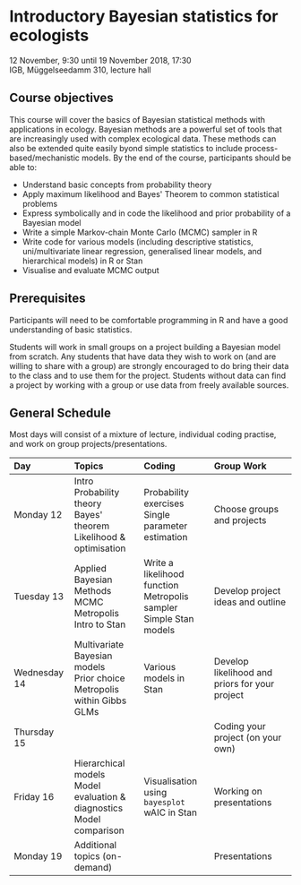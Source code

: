 # Introductory Bayesian statistics for ecologists

12 November, 9:30 until 19 November 2018, 17:30<br/>
IGB, Müggelseedamm 310, lecture hall

## Course objectives

This course will cover the basics of Bayesian statistical methods with applications in ecology. Bayesian methods are a powerful set of tools that are increasingly used with complex ecological data. These methods can also be extended quite easily byond simple statistics to include process-based/mechanistic models. By the end of the course, participants should be able to:

* Understand basic concepts from probability theory
* Apply maximum likelihood and Bayes' Theorem to common statistical problems
* Express symbolically and in code the likelihood and prior probability of a Bayesian model
* Write a simple Markov-chain Monte Carlo (MCMC) sampler in R
* Write code for various models (including descriptive statistics, uni/multivariate linear regression, generalised linear models, and hierarchical models) in R or Stan
* Visualise and evaluate MCMC output

## Prerequisites

Participants will need to be comfortable programming in R and have a good understanding of basic statistics.

Students will work in small groups on a project building a Bayesian model from scratch. Any students that have data they wish to work on (and are willing to share with a group) are strongly encouraged to do bring their data to the class and to use them for the project. Students without data can find a project by working with a group or use data from freely available sources.

## General Schedule
Most days will consist of a mixture of lecture, individual coding practise, and work on group projects/presentations.

| Day          | Topics | Coding | Group Work |
|:-------------|:-------|:-------|:-----------|
| Monday 12    | Intro<br/> Probability theory<br/> Bayes' theorem<br/>Likelihood \& optimisation | Probability exercises <br/> Single parameter estimation | Choose groups and projects |
| Tuesday 13   | Applied Bayesian Methods<br/> MCMC<br/> Metropolis<br/> Intro to Stan | Write a likelihood function<br/> Metropolis sampler<br/> Simple Stan models | Develop project ideas and outline
| Wednesday 14 | Multivariate Bayesian models<br/> Prior choice<br/>Metropolis within Gibbs<br/> GLMs | Various models in Stan | Develop likelihood and priors for your project
| Thursday 15  | | | Coding your project (on your own)
| Friday 16    | Hierarchical models <br/> Model evaluation \& diagnostics <br/> Model comparison | Visualisation using `bayesplot` <br/>wAIC in Stan | Working on presentations
| Monday 19    | Additional topics (on-demand) | | Presentations |